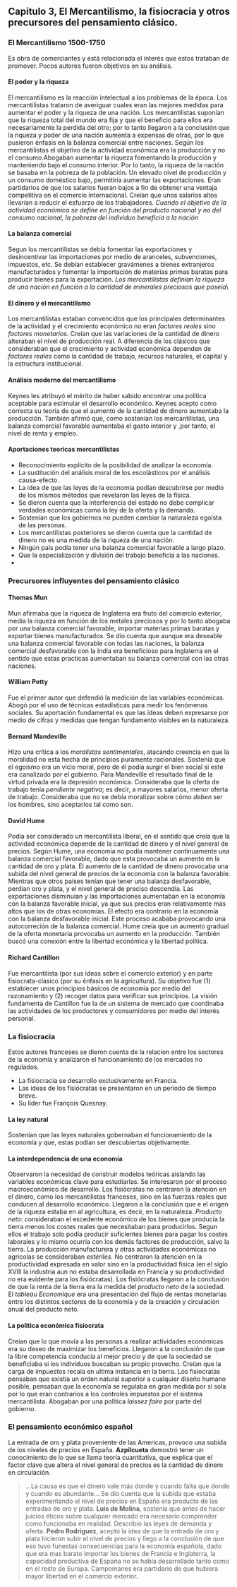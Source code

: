 ## Capitulo 3, El Mercantilismo, la fisiocracia y otros precursores del pensamiento clásico.

### El Mercantilismo 1500-1750

Es obra de comerciantes y está relacionada el interés que estos trataban de promover. Pocos autores fueron objetivos en su análisis.

#### El poder y la riqueza

El mercantilismo es la reacción intelectual a los problemas de la época. Los mercantilistas trataron de averiguar cuales eran las mejores medidas para aumentar el poder y la riqueza de una nación. Los mercantilistas suponían que la riqueza total del mundo era fija y que el beneficio para ellos era necesariamente la perdida del otro; por lo tanto llegaron a la conclusión que la riqueza y poder de una nación aumenta a expensas de otras, por lo que pusieron énfasis en la balanza comercial entre naciones.
Según los mercantilistas el objetivo de la actividad económica era la producción y no el consumo.Abogaban aumentar la riqueza fomentando la producción y manteniendo bajo el consumo interior. Por lo tanto, la riqueza de la nación se basaba en la pobreza de la población. Un elevado nivel de producción y un consumo doméstico bajo, permitiría aumentar las exportaciones. Eran partidarios de que los salarios fueran bajos a fin de obtener una ventaja competitiva en el comercio internacional. Creían que unos salarios altos llevarían a reducir el esfuerzo de los trabajadores. *Cuando el objetivo de la actividad económica se define en función del producto nacional y no del consumo nacional, la pobreza del individuo beneficia a la nación*

#### La balanza comercial

Segun los mercantilistas se debía fomentar las exportaciones y desincentivar las importaciones por medio de aranceles, subvenciones, impuestos, etc. Se debían establecer gravámenes a bienes extranjeros manufacturados y fomentar la importación de materias primas baratas para producir bienes para la exportación. *Los mercantilistas definían la riqueza de una nación en función a la cantidad de minerales preciosos que poseía*\ 

#### El dinero y el mercantilismo

Los mercantilistas estaban convencidos que los principales determinantes de la actividad y el crecimiento económico no eran *factores reales* sino *factores monetarios*. Creían que las variaciones de la cantidad de dinero alteraban el nivel de producción real. A diferencia de los clásicos que consideraban que el crecimiento y actividad económica dependen de *factores reales* como la cantidad de trabajo, recursos naturales, el capital y la estructura institucional.

#### Análisis moderno del mercantilismo

Keynes les atribuyó el mérito de haber sabido encontrar una política aceptable para estimular el desarrollo económico.
Keynes acepto como correcta su teoría de que el aumento de la cantidad de dinero aumentaba la producción. También afirmó que, como sostenían los mercantilistas, una balanza comercial favorable aumentaba el gasto interior y ,por tanto, el nivel de renta y empleo.

#### Aportaciones teoricas mercantilistas

- Reconocimiento explícito de la posibilidad de analizar la economía.
- La sustitución del análisis moral de los escolásticos por el análisis causa-efecto.
- La idea de que las leyes de la economía podían descubrirse por medio de los mismos métodos que revelaron las leyes de la física.
- Se dieron cuenta que la interferencia del estado no debe complicar verdades económicas como la ley de la oferta y la demanda.
- Sostenían que los gobiernos no pueden cambiar la naturaleza egoísta de las personas.
- Los mercantilistas posteriores se dieron cuenta que la cantidad de dinero no es una medida de la riqueza de una nación.
- Ningún país podía tener una balanza comercial favorable a largo plazo. 
- Que la especialización y división del trabajo beneficia a las naciones.
- 

### Precursores influyentes del pensamiento clásico

#### Thomas Mun

Mun afirmaba que la riqueza de Inglaterra era fruto del comercio exterior, medía la riqueza en función de los metales preciosos y por lo tanto abogaba por una balanza comercial favorable, importar materias primas baratas y exportar bienes manufacturados.
Se dio cuenta que aunque era deseable una balanza comercial favorable con todas las naciones, la balanza comercial desfavorable con la India era beneficioso para Inglaterra en el sentido que estas practicas aumentaban su balanza comercial con las otras naciones.

#### William Petty

Fue el primer autor que defendió la medición de las variables económicas. Abogó por el uso de técnicas estadísticas para medir los fenómenos sociales. Su aportación fundamental es que las ideas deben expresarse por medio de cifras y medidas que tengan fundamento visibles en la naturaleza.

#### Bernard Mandeville

Hizo una crítica a los *moralistas sentimentales*, atacando creencia en que la moralidad no esta hecha de principios puramente racionales.
Sostenía que el egoísmo era un vicio moral, pero de él podía surgir el bien social si este era canalizado por el gobierno.
Para Mandeville el resultado final de la virtud privada era la depresión económica. Consideraba que la oferta de trabajo tenia *pendiente negativa*; es decir, a mayores salarios, menor oferta de trabajo. Consideraba que no se debía moralizar sobre cómo *deben* ser los hombres, sino aceptarlos tal como son.

#### David Hume

Podía ser considerado un mercantilista liberal, en el sentido que creía que la actividad económica depende de la cantidad de dinero y el nivel general de precios.
Según Hume, una economía no podía mantener continuamente una balanza comercial favorable, dado que esta provocaba un aumento en la cantidad de oro y plata. El aumento de la cantidad de dinero provocaba una subida del nivel general de precios de la economía con la balanza favorable. Mientras que otros países tenían que tener una balanza desfavorable, perdían oro y plata, y el nivel general de preciso descendía. Las exportaciones disminuían y las importaciones aumentaban en la economía con la balanza favorable inicial, ya que sus precios eran relativamente más altos que los de otras economías. El efecto era contrario en la economía con la balanza desfavorable inicial. Este proceso acababa provocando una autocorreción de la balanza comercial.
Hume creía que un aumento gradual de la oferta monetaria provocaba un aumento en la producción. También buscó una conexión entre la libertad económica y la libertad política.

#### Richard Cantillon

Fue mercantilista (por sus ideas sobre el comercio exterior) y en parte fisiocrata-clasico (por su énfasis en la agricultura).
Su objetivo fue (1) establecer unos principios básicos de economía por medio del razonamiento y (2) recoger datos para verificar sus principios.
La visión fundamenta de Cantillon fue la de un sistema de mercado que coordinaba las actividades de los productores y consumidores por medio del interés personal.

### La fisiocracia

Estos autores franceses se dieron cuenta de la relacion entre los sectores de la economía y analizaron el funcionamiento de los mercados no regulados.

- La fisiocracia se desarrollo exclusivamente en Francia.
- Las ideas de los fisiócratas se presentaron en un período de tiempo breve.
- Su líder fue François Quesnay.

#### La ley natural

Sostenían que las leyes naturales gobernaban el funcionamiento de la economía y que, estas podían ser descubiertas objetivamente.

#### La interdependencia de una economía

Observaron la necesidad de construir modelos teóricas aislando las variables económicas clave para estudiarlas.
Se interesaron por el proceso macroeconómico de desarrollo.
Los fisiócratas no centraron la atención en el dinero, como los mercantilistas franceses, sino en las fuerzas reales que conducen al desarrollo económico. Llegaron a la conclusión que e el origen de la riqueza estaba en al agricultura, es decir, en la naturaleza.
*Producto neto*: consideraban el excedente económico de los bienes que producía la tierra menos los costes reales que necesitaban para producirlos. Segun ellos el trabajo solo podía producir suficientes bienes para pagar los costes laborales y lo mismo ocurría con los demás factores de producción, salvo la tierra. La producción manufacturera y otras actividades económicas no agrícolas se consideraban *estériles*. No centraron la atención en la productividad expresada en valor sino en la productividad física (en el siglo XVIII la industria aun no estaba desarrollada en Francia y su productividad no era evidente para los fisiócratas). Los fisiócratas llegaron a la conclusión de que la renta de la tierra era la medida del *producto neto* de la sociedad.
El *tableau Economique* era una presentación del flujo de rentas monetarias entre los distintos sectores de la economía y de la creación y circulación anual del producto neto.

#### La politica económica fisiocrata

Creian que lo que movía a las personas a realizar actividades económicas era su deseo de maximizar  los beneficios. Llegaron a la conclusión de que la libre competencia conducía al mejor precio y de que la sociedad se beneficiaba si los individuos buscaban su propio provecho. Creían que la carga de impuestos recaía en ultima instancia en la tierra.
Los fisiocratas pensaban que existía un orden natural superior a cualquier diseño humano posible, pensaban que la economía se regulaba en gran medida por sí sola por lo que eran contrarios a los controles impuestos por el sistema mercantilista. Abogaban por una política *laissez faire* por parte del gobierno.

### El pensamiento económico español

La entrada de oro y plata proveniente de las Americas, provoco una subida de los niveles de precios en España.
**Azpilcueta** demostró tener un conocimiento de lo que se llama teoría cuantitativa, que explica que el factor clave que altera el nivel general de precios es la cantidad de dinero en circulación.

> ...La causa es que el dinero vale más donde y cuando falta que donde y cuando es abundante...
> Se dio cuenta que la subida que estaba experimentando el nivel de precios en España era producto de las entradas de oro y plata.
> **Luis de Molina**, sostenía que antes de hacer juicios éticos sobre cualquier mercado era necesario comprender como funcionaba en realidad. Describió las leyes de demanda y oferta.
> **Pedro Rodriguez**, aceptó la idea de que la entrada de oro y plata hicieron subir el nivel de precios y llego a la conclusión de que eso tuvo funestas consecuencias para la economía española, dado que era mas barato importar los bienes de Francia e Inglaterra, la capacidad productiva de España no se había desarrollado tanto como en el resto de Europa. Campomanes era partidario de que hubiera mayor libertad en el comercio exterior.